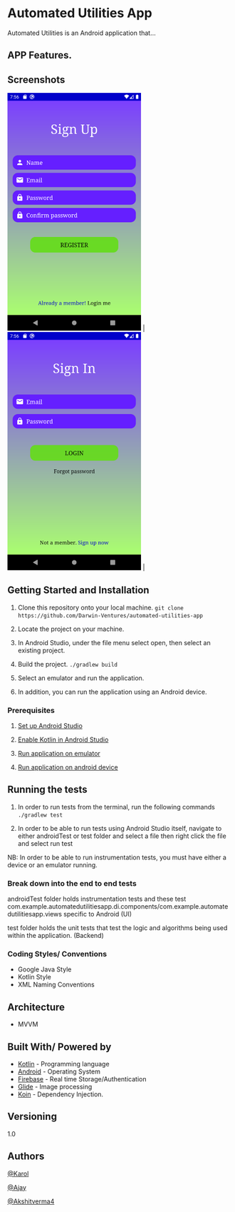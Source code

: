 # Automated Utilities App

Automated Utilities is an Android application that... 

## APP Features.


## Screenshots
<img src="https://github.com/Darwin-Ventures/automated-utilities-app/blob/develop/screenshots/register_view.png" width="300" > |
<img src="https://github.com/Darwin-Ventures/automated-utilities-app/blob/develop/screenshots/login_view.png" width="300" > |

## Getting Started and Installation

1. Clone this repository onto your local machine.
`git clone https://github.com/Darwin-Ventures/automated-utilities-app`

2. Locate the project on your machine. 

3. In Android Studio, under the file menu select open, then select an existing project.

4. Build the project.
`./gradlew build`

5. Select an emulator and run the application.

6. In addition, you can run the application using an Android device.

### Prerequisites

1. [Set up Android Studio](https://developer.android.com/studio/install) 

2. [Enable Kotlin in Android Studio](https://medium.com/@elye.project/setup-kotlin-for-android-studio-1bffdf1362e8)

3. [Run application on emulator](https://developer.android.com/studio/run/emulator)

4. [Run application on android device](https://developer.android.com/studio/run/device)


## Running the tests

1. In order to run tests from the terminal, run the following commands
`./gradlew test`

2. In order to be able to run tests using Android Studio itself, navigate to either androidTest or test folder and select a file then right click the file and select run test

NB: In order to be able to run instrumentation tests, you must have either a device or an emulator running.

### Break down into the end to end tests

androidTest folder holds instrumentation tests and these test com.example.automatedutilitiesapp.di.components/com.example.automatedutilitiesapp.views specific to Android (UI)

test folder holds the unit tests that test the logic and algorithms being used within the application. (Backend)

### Coding Styles/ Conventions
- Google Java Style
- Kotlin Style
- XML Naming Conventions

## Architecture
* MVVM

## Built With/ Powered by
* [Kotlin](https://kotlinlang.org/) - Programming language
* [Android](https://www.android.com/) - Operating System
* [Firebase](https://firebase.google.com/) - Real time Storage/Authentication
* [Glide](https://github.com/bumptech/glide) - Image processing
* [Koin](https://github.com/InsertKoinIO/koin) - Dependency Injection.

## Versioning
1.0 

## Authors
[@Karol](https://github.com/Inkafoo)

[@Ajay](https://github.com/Darwin-Ventures)

[@Akshitverma4](https://github.com/akshitverma4)
